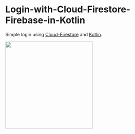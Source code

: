 # Login-with-Cloud-Firestore-Firebase-in-Kotlin


Simple login using [Cloud-Firestore](https://firebase.google.com/docs/firestore/quickstart?hl=es-419) and [Kotlin](https://kotlinlang.org/).


<img src="https://i.pinimg.com/originals/2f/dc/74/2fdc7429852aa382c796c3364e444d8c.gif" width="272">
